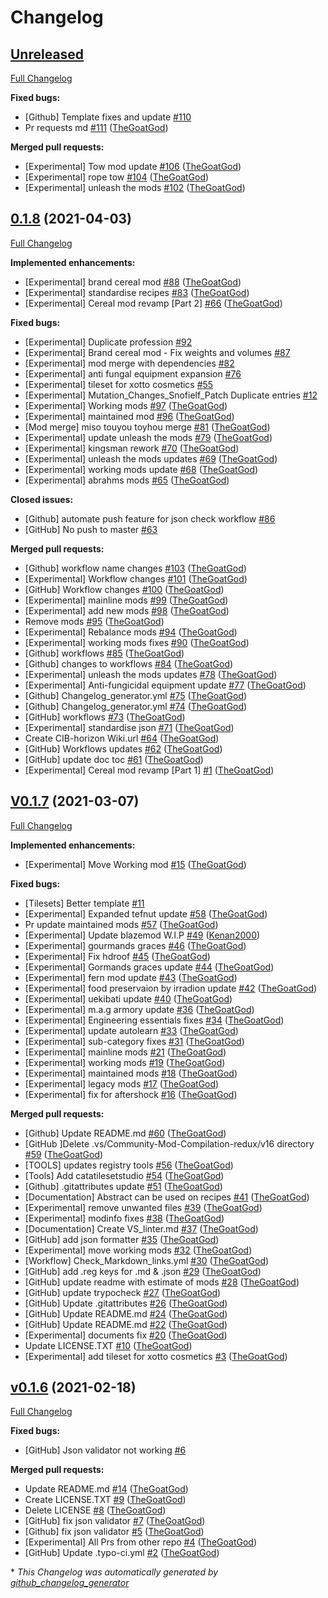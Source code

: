 # Changelog

## [Unreleased](https://github.com/GMC-Modding-Team/Community-Mod-Compilation-redux/tree/HEAD)

[Full Changelog](https://github.com/GMC-Modding-Team/Community-Mod-Compilation-redux/compare/0.1.8...HEAD)

**Fixed bugs:**

- \[Github\] Template fixes and update [\#110](https://github.com/GMC-Modding-Team/Community-Mod-Compilation-redux/issues/110)
- Pr requests md [\#111](https://github.com/GMC-Modding-Team/Community-Mod-Compilation-redux/pull/111) ([TheGoatGod](https://github.com/TheGoatGod))

**Merged pull requests:**

- \[Experimental\] Tow mod update [\#106](https://github.com/GMC-Modding-Team/Community-Mod-Compilation-redux/pull/106) ([TheGoatGod](https://github.com/TheGoatGod))
- \[Experimental\] rope tow [\#104](https://github.com/GMC-Modding-Team/Community-Mod-Compilation-redux/pull/104) ([TheGoatGod](https://github.com/TheGoatGod))
- \[Experimental\] unleash the mods [\#102](https://github.com/GMC-Modding-Team/Community-Mod-Compilation-redux/pull/102) ([TheGoatGod](https://github.com/TheGoatGod))

## [0.1.8](https://github.com/GMC-Modding-Team/Community-Mod-Compilation-redux/tree/0.1.8) (2021-04-03)

[Full Changelog](https://github.com/GMC-Modding-Team/Community-Mod-Compilation-redux/compare/V0.1.7...0.1.8)

**Implemented enhancements:**

- \[Experimental\] brand cereal mod [\#88](https://github.com/GMC-Modding-Team/Community-Mod-Compilation-redux/pull/88) ([TheGoatGod](https://github.com/TheGoatGod))
- \[Experimental\] standardise recipes [\#83](https://github.com/GMC-Modding-Team/Community-Mod-Compilation-redux/pull/83) ([TheGoatGod](https://github.com/TheGoatGod))
- \[Experimental\] Cereal mod revamp \[Part 2\] [\#66](https://github.com/GMC-Modding-Team/Community-Mod-Compilation-redux/pull/66) ([TheGoatGod](https://github.com/TheGoatGod))

**Fixed bugs:**

- \[Experimental\] Duplicate profession  [\#92](https://github.com/GMC-Modding-Team/Community-Mod-Compilation-redux/issues/92)
- \[Experimental\] Brand cereal mod - Fix weights and volumes [\#87](https://github.com/GMC-Modding-Team/Community-Mod-Compilation-redux/issues/87)
- \[Experimental\] mod merge with dependencies [\#82](https://github.com/GMC-Modding-Team/Community-Mod-Compilation-redux/issues/82)
- \[Experimental\] anti fungal equipment expansion  [\#76](https://github.com/GMC-Modding-Team/Community-Mod-Compilation-redux/issues/76)
- \[Experimental\] tileset for xotto cosmetics [\#55](https://github.com/GMC-Modding-Team/Community-Mod-Compilation-redux/issues/55)
- \[Experimental\] Mutation\_Changes\_Snofielf\_Patch Duplicate entries [\#12](https://github.com/GMC-Modding-Team/Community-Mod-Compilation-redux/issues/12)
- \[Experimental\] Working mods [\#97](https://github.com/GMC-Modding-Team/Community-Mod-Compilation-redux/pull/97) ([TheGoatGod](https://github.com/TheGoatGod))
- \[Experimental\] maintained mod [\#96](https://github.com/GMC-Modding-Team/Community-Mod-Compilation-redux/pull/96) ([TheGoatGod](https://github.com/TheGoatGod))
- \[Mod merge\] miso touyou toyhou merge [\#81](https://github.com/GMC-Modding-Team/Community-Mod-Compilation-redux/pull/81) ([TheGoatGod](https://github.com/TheGoatGod))
- \[Experimental\] update unleash the mods [\#79](https://github.com/GMC-Modding-Team/Community-Mod-Compilation-redux/pull/79) ([TheGoatGod](https://github.com/TheGoatGod))
- \[Experimental\] kingsman rework [\#70](https://github.com/GMC-Modding-Team/Community-Mod-Compilation-redux/pull/70) ([TheGoatGod](https://github.com/TheGoatGod))
- \[Experimental\] unleash the mods updates [\#69](https://github.com/GMC-Modding-Team/Community-Mod-Compilation-redux/pull/69) ([TheGoatGod](https://github.com/TheGoatGod))
- \[Experimental\] working mods update [\#68](https://github.com/GMC-Modding-Team/Community-Mod-Compilation-redux/pull/68) ([TheGoatGod](https://github.com/TheGoatGod))
- \[Experimental\] abrahms mods [\#65](https://github.com/GMC-Modding-Team/Community-Mod-Compilation-redux/pull/65) ([TheGoatGod](https://github.com/TheGoatGod))

**Closed issues:**

- \[Github\] automate push feature for json check workflow [\#86](https://github.com/GMC-Modding-Team/Community-Mod-Compilation-redux/issues/86)
- \[GitHub\] No push to master [\#63](https://github.com/GMC-Modding-Team/Community-Mod-Compilation-redux/issues/63)

**Merged pull requests:**

- \[Github\] workflow name changes [\#103](https://github.com/GMC-Modding-Team/Community-Mod-Compilation-redux/pull/103) ([TheGoatGod](https://github.com/TheGoatGod))
- \[Experimental\] Workflow changes [\#101](https://github.com/GMC-Modding-Team/Community-Mod-Compilation-redux/pull/101) ([TheGoatGod](https://github.com/TheGoatGod))
- \[GitHub\] Workflow changes [\#100](https://github.com/GMC-Modding-Team/Community-Mod-Compilation-redux/pull/100) ([TheGoatGod](https://github.com/TheGoatGod))
- \[Experimental\] mainline mods [\#99](https://github.com/GMC-Modding-Team/Community-Mod-Compilation-redux/pull/99) ([TheGoatGod](https://github.com/TheGoatGod))
- \[Experimental\] add new mods [\#98](https://github.com/GMC-Modding-Team/Community-Mod-Compilation-redux/pull/98) ([TheGoatGod](https://github.com/TheGoatGod))
- Remove mods [\#95](https://github.com/GMC-Modding-Team/Community-Mod-Compilation-redux/pull/95) ([TheGoatGod](https://github.com/TheGoatGod))
- \[Experimental\] Rebalance mods [\#94](https://github.com/GMC-Modding-Team/Community-Mod-Compilation-redux/pull/94) ([TheGoatGod](https://github.com/TheGoatGod))
- \[Experimental\] working mods fixes [\#90](https://github.com/GMC-Modding-Team/Community-Mod-Compilation-redux/pull/90) ([TheGoatGod](https://github.com/TheGoatGod))
- \[Github\] workflows [\#85](https://github.com/GMC-Modding-Team/Community-Mod-Compilation-redux/pull/85) ([TheGoatGod](https://github.com/TheGoatGod))
- \[Github\] changes to workflows [\#84](https://github.com/GMC-Modding-Team/Community-Mod-Compilation-redux/pull/84) ([TheGoatGod](https://github.com/TheGoatGod))
- \[Experimental\] unleash the mods updates [\#78](https://github.com/GMC-Modding-Team/Community-Mod-Compilation-redux/pull/78) ([TheGoatGod](https://github.com/TheGoatGod))
- \[Experimental\] Anti-fungicidal equipment update [\#77](https://github.com/GMC-Modding-Team/Community-Mod-Compilation-redux/pull/77) ([TheGoatGod](https://github.com/TheGoatGod))
- \[Github\] Changelog\_generator.yml [\#75](https://github.com/GMC-Modding-Team/Community-Mod-Compilation-redux/pull/75) ([TheGoatGod](https://github.com/TheGoatGod))
- \[Github\] Changelog\_generator.yml [\#74](https://github.com/GMC-Modding-Team/Community-Mod-Compilation-redux/pull/74) ([TheGoatGod](https://github.com/TheGoatGod))
- \[GitHub\] workflows [\#73](https://github.com/GMC-Modding-Team/Community-Mod-Compilation-redux/pull/73) ([TheGoatGod](https://github.com/TheGoatGod))
- \[Experimental\] standardise json [\#71](https://github.com/GMC-Modding-Team/Community-Mod-Compilation-redux/pull/71) ([TheGoatGod](https://github.com/TheGoatGod))
- Create CIB-horizon Wiki.url [\#64](https://github.com/GMC-Modding-Team/Community-Mod-Compilation-redux/pull/64) ([TheGoatGod](https://github.com/TheGoatGod))
- \[GitHub\] Workflows updates [\#62](https://github.com/GMC-Modding-Team/Community-Mod-Compilation-redux/pull/62) ([TheGoatGod](https://github.com/TheGoatGod))
- \[GitHub\] update doc toc [\#61](https://github.com/GMC-Modding-Team/Community-Mod-Compilation-redux/pull/61) ([TheGoatGod](https://github.com/TheGoatGod))
- \[Experimental\] Cereal mod revamp \[Part 1\] [\#1](https://github.com/GMC-Modding-Team/Community-Mod-Compilation-redux/pull/1) ([TheGoatGod](https://github.com/TheGoatGod))

## [V0.1.7](https://github.com/GMC-Modding-Team/Community-Mod-Compilation-redux/tree/V0.1.7) (2021-03-07)

[Full Changelog](https://github.com/GMC-Modding-Team/Community-Mod-Compilation-redux/compare/v0.1.6...V0.1.7)

**Implemented enhancements:**

- \[Experimental\] Move Working mod [\#15](https://github.com/GMC-Modding-Team/Community-Mod-Compilation-redux/pull/15) ([TheGoatGod](https://github.com/TheGoatGod))

**Fixed bugs:**

- \[Tilesets\] Better template [\#11](https://github.com/GMC-Modding-Team/Community-Mod-Compilation-redux/issues/11)
- \[Experimental\] Expanded tefnut update [\#58](https://github.com/GMC-Modding-Team/Community-Mod-Compilation-redux/pull/58) ([TheGoatGod](https://github.com/TheGoatGod))
- Pr update maintained mods [\#57](https://github.com/GMC-Modding-Team/Community-Mod-Compilation-redux/pull/57) ([TheGoatGod](https://github.com/TheGoatGod))
- \[Experimental\] Update blazemod W.I.P [\#49](https://github.com/GMC-Modding-Team/Community-Mod-Compilation-redux/pull/49) ([Kenan2000](https://github.com/Kenan2000))
- \[Experimental\] gourmands graces [\#46](https://github.com/GMC-Modding-Team/Community-Mod-Compilation-redux/pull/46) ([TheGoatGod](https://github.com/TheGoatGod))
- \[Experimental\] Fix hdroof [\#45](https://github.com/GMC-Modding-Team/Community-Mod-Compilation-redux/pull/45) ([TheGoatGod](https://github.com/TheGoatGod))
- \[Experimental\] Gormands graces update [\#44](https://github.com/GMC-Modding-Team/Community-Mod-Compilation-redux/pull/44) ([TheGoatGod](https://github.com/TheGoatGod))
- \[Experimental\] fern mod update [\#43](https://github.com/GMC-Modding-Team/Community-Mod-Compilation-redux/pull/43) ([TheGoatGod](https://github.com/TheGoatGod))
- \[Experimental\] food preservaion by irradion update [\#42](https://github.com/GMC-Modding-Team/Community-Mod-Compilation-redux/pull/42) ([TheGoatGod](https://github.com/TheGoatGod))
- \[Experimental\] uekibati update [\#40](https://github.com/GMC-Modding-Team/Community-Mod-Compilation-redux/pull/40) ([TheGoatGod](https://github.com/TheGoatGod))
- \[Experimental\] m.a.g armory update [\#36](https://github.com/GMC-Modding-Team/Community-Mod-Compilation-redux/pull/36) ([TheGoatGod](https://github.com/TheGoatGod))
- \[Experimental\] Engineering essentials fixes [\#34](https://github.com/GMC-Modding-Team/Community-Mod-Compilation-redux/pull/34) ([TheGoatGod](https://github.com/TheGoatGod))
- \[Experimental\] update autolearn [\#33](https://github.com/GMC-Modding-Team/Community-Mod-Compilation-redux/pull/33) ([TheGoatGod](https://github.com/TheGoatGod))
- \[Experimental\] sub-category fixes [\#31](https://github.com/GMC-Modding-Team/Community-Mod-Compilation-redux/pull/31) ([TheGoatGod](https://github.com/TheGoatGod))
- \[Experimental\] mainline mods [\#21](https://github.com/GMC-Modding-Team/Community-Mod-Compilation-redux/pull/21) ([TheGoatGod](https://github.com/TheGoatGod))
- \[Experimental\] working mods [\#19](https://github.com/GMC-Modding-Team/Community-Mod-Compilation-redux/pull/19) ([TheGoatGod](https://github.com/TheGoatGod))
- \[Experimental\] maintained mods [\#18](https://github.com/GMC-Modding-Team/Community-Mod-Compilation-redux/pull/18) ([TheGoatGod](https://github.com/TheGoatGod))
- \[Experimental\] legacy mods [\#17](https://github.com/GMC-Modding-Team/Community-Mod-Compilation-redux/pull/17) ([TheGoatGod](https://github.com/TheGoatGod))
- \[Experimental\] fix for aftershock [\#16](https://github.com/GMC-Modding-Team/Community-Mod-Compilation-redux/pull/16) ([TheGoatGod](https://github.com/TheGoatGod))

**Merged pull requests:**

- \[Github\] Update README.md [\#60](https://github.com/GMC-Modding-Team/Community-Mod-Compilation-redux/pull/60) ([TheGoatGod](https://github.com/TheGoatGod))
- \[GitHub \]Delete .vs/Community-Mod-Compilation-redux/v16 directory [\#59](https://github.com/GMC-Modding-Team/Community-Mod-Compilation-redux/pull/59) ([TheGoatGod](https://github.com/TheGoatGod))
- \[TOOLS\] updates registry tools [\#56](https://github.com/GMC-Modding-Team/Community-Mod-Compilation-redux/pull/56) ([TheGoatGod](https://github.com/TheGoatGod))
- \[Tools\] Add catatilesetstudio [\#54](https://github.com/GMC-Modding-Team/Community-Mod-Compilation-redux/pull/54) ([TheGoatGod](https://github.com/TheGoatGod))
- \[Github\] .gitattributes update [\#51](https://github.com/GMC-Modding-Team/Community-Mod-Compilation-redux/pull/51) ([TheGoatGod](https://github.com/TheGoatGod))
- \[Documentation\] Abstract can be used on recipes [\#41](https://github.com/GMC-Modding-Team/Community-Mod-Compilation-redux/pull/41) ([TheGoatGod](https://github.com/TheGoatGod))
- \[Experimental\] remove unwanted files [\#39](https://github.com/GMC-Modding-Team/Community-Mod-Compilation-redux/pull/39) ([TheGoatGod](https://github.com/TheGoatGod))
- \[Experimental\] modinfo fixes [\#38](https://github.com/GMC-Modding-Team/Community-Mod-Compilation-redux/pull/38) ([TheGoatGod](https://github.com/TheGoatGod))
- \[Documentation\] Create VS\_linter.md [\#37](https://github.com/GMC-Modding-Team/Community-Mod-Compilation-redux/pull/37) ([TheGoatGod](https://github.com/TheGoatGod))
- \[GitHub\] add json formatter [\#35](https://github.com/GMC-Modding-Team/Community-Mod-Compilation-redux/pull/35) ([TheGoatGod](https://github.com/TheGoatGod))
- \[Experimental\] move working mods [\#32](https://github.com/GMC-Modding-Team/Community-Mod-Compilation-redux/pull/32) ([TheGoatGod](https://github.com/TheGoatGod))
- \[Workflow\] Check\_Markdown\_links.yml [\#30](https://github.com/GMC-Modding-Team/Community-Mod-Compilation-redux/pull/30) ([TheGoatGod](https://github.com/TheGoatGod))
- \[GitHub\] add .reg keys for .md & .json [\#29](https://github.com/GMC-Modding-Team/Community-Mod-Compilation-redux/pull/29) ([TheGoatGod](https://github.com/TheGoatGod))
- \[GitHub\] update readme with estimate of mods [\#28](https://github.com/GMC-Modding-Team/Community-Mod-Compilation-redux/pull/28) ([TheGoatGod](https://github.com/TheGoatGod))
- \[GitHub\] update trypocheck [\#27](https://github.com/GMC-Modding-Team/Community-Mod-Compilation-redux/pull/27) ([TheGoatGod](https://github.com/TheGoatGod))
- \[GitHub\] Update .gitattributes [\#26](https://github.com/GMC-Modding-Team/Community-Mod-Compilation-redux/pull/26) ([TheGoatGod](https://github.com/TheGoatGod))
- \[GitHub\] Update README.md [\#24](https://github.com/GMC-Modding-Team/Community-Mod-Compilation-redux/pull/24) ([TheGoatGod](https://github.com/TheGoatGod))
- \[GitHub\] Update README.md [\#22](https://github.com/GMC-Modding-Team/Community-Mod-Compilation-redux/pull/22) ([TheGoatGod](https://github.com/TheGoatGod))
- \[Experimental\] documents fix [\#20](https://github.com/GMC-Modding-Team/Community-Mod-Compilation-redux/pull/20) ([TheGoatGod](https://github.com/TheGoatGod))
- Update LICENSE.TXT [\#10](https://github.com/GMC-Modding-Team/Community-Mod-Compilation-redux/pull/10) ([TheGoatGod](https://github.com/TheGoatGod))
- \[Experimental\] add tileset for xotto cosmetics [\#3](https://github.com/GMC-Modding-Team/Community-Mod-Compilation-redux/pull/3) ([TheGoatGod](https://github.com/TheGoatGod))

## [v0.1.6](https://github.com/GMC-Modding-Team/Community-Mod-Compilation-redux/tree/v0.1.6) (2021-02-18)

[Full Changelog](https://github.com/GMC-Modding-Team/Community-Mod-Compilation-redux/compare/f0218465fa29ffa7f9cfb99d13822ae0c55bcec5...v0.1.6)

**Fixed bugs:**

- \[GitHub\] Json validator not working [\#6](https://github.com/GMC-Modding-Team/Community-Mod-Compilation-redux/issues/6)

**Merged pull requests:**

- Update README.md [\#14](https://github.com/GMC-Modding-Team/Community-Mod-Compilation-redux/pull/14) ([TheGoatGod](https://github.com/TheGoatGod))
- Create LICENSE.TXT [\#9](https://github.com/GMC-Modding-Team/Community-Mod-Compilation-redux/pull/9) ([TheGoatGod](https://github.com/TheGoatGod))
- Delete LICENSE [\#8](https://github.com/GMC-Modding-Team/Community-Mod-Compilation-redux/pull/8) ([TheGoatGod](https://github.com/TheGoatGod))
- \[GitHub\] fix json validator [\#7](https://github.com/GMC-Modding-Team/Community-Mod-Compilation-redux/pull/7) ([TheGoatGod](https://github.com/TheGoatGod))
- \[Github\] fix json validator [\#5](https://github.com/GMC-Modding-Team/Community-Mod-Compilation-redux/pull/5) ([TheGoatGod](https://github.com/TheGoatGod))
- \[Experimental\] All Prs from other repo [\#4](https://github.com/GMC-Modding-Team/Community-Mod-Compilation-redux/pull/4) ([TheGoatGod](https://github.com/TheGoatGod))
- \[GitHub\] Update .typo-ci.yml [\#2](https://github.com/GMC-Modding-Team/Community-Mod-Compilation-redux/pull/2) ([TheGoatGod](https://github.com/TheGoatGod))



\* *This Changelog was automatically generated by [github_changelog_generator](https://github.com/github-changelog-generator/github-changelog-generator)*
